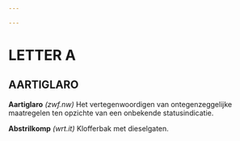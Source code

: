 ```yaml
---

---
```

# LETTER A

## AARTIGLARO

**Aartiglaro** _(zwf.nw)_ Het vertegenwoordigen van ontegenzeggelijke maatregelen ten opzichte van een onbekende statusindicatie.

**Abstrilkomp** _(wrt.it)_ Klofferbak met dieselgaten.
